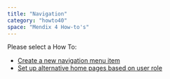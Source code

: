 ```yaml
---
title: "Navigation"
category: "howto40"
space: "Mendix 4 How-to's"
---
```

Please select a How To:

*   [Create a new navigation menu item](Create+a+new+navigation+menu+item)
*   [Set up alternative home pages based on user role](Set+up+alternative+home+pages+based+on+user+role)